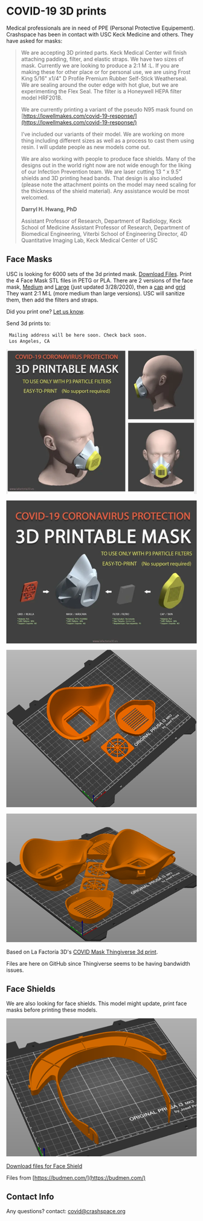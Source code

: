 # COVID-19 3D prints

Medical professionals are in need of PPE (Personal Protective Equipement). Crashspace has been in contact with USC Keck Medicine and others. They have asked for masks:


> We are accepting 3D printed parts. Keck Medical Center will finish attaching padding, filter, and elastic straps. We have two sizes of mask. Currently we are looking to produce a 2:1  M :L. If you are making these for other place or for personal use, we are using Frost King 5/16" x1/4" D Profile Premium Rubber Self-Stick Weatherseal. We are sealing around the outer edge with hot glue, but we are experimenting the Flex Seal. The filter is a Honeywell HEPA filter model HRF201B.
> 
> We are currently printing a variant of the pseudo N95 mask found on [https://lowellmakes.com/covid-19-response/](https://lowellmakes.com/covid-19-response/)
> 
> I’ve included our variants of their model. We are working on more thing including different sizes as well as a process to cast them using resin. I will update people as new models come out.
> 
> We are also working with people to produce face shields. Many of the designs out in the world right now are not wide enough for the liking of our Infection Prevention team. We are laser cutting 13 “ x 9.5” shields and 3D printing head bands. That design is also included (please note the attachment points on the model may need scaling for the thickness of the shield material).
> Any assistance would be most welcomed.
> 
> **Darryl H. Hwang, PhD**
> 
> Assistant Professor of Research, Department of Radiology, Keck School of Medicine
> Assistant Professor of Research, Department of Biomedical Engineering, Viterbi School of Engineering
> Director, 4D Quantitative Imaging Lab, Keck Medical Center of USC


## Face Masks
USC is looking for 6000 sets of the 3d printed mask. [Download Files](https://github.com/CRASHSpace/COVID-19-3dprints/tree/master/Face%20Mask). Print the 4 Face Mask STL files in PETG or PLA. There are 2 versions of the face mask, [Medium](https://github.com/CRASHSpace/COVID-19-3dprints/raw/master/Face%20Mask/USCSW-Filtrated_Mask-v2M.stl) and [Large](https://github.com/CRASHSpace/COVID-19-3dprints/raw/master/Face%20Mask/USCSW-Filtrated_Mask-v2L.stl) (just updated 3/28/2020), then a [cap](https://github.com/CRASHSpace/COVID-19-3dprints/raw/master/Face%20Mask/covid_mask_cap.stl) and [grid](https://github.com/CRASHSpace/COVID-19-3dprints/raw/master/Face%20Mask/covid_mask_grid.stl) They want 2:1 M:L (more medium than large versions).  USC will sanitize them, then add the filters and straps. 

Did you print one? [Let us know](https://docs.google.com/forms/d/e/1FAIpQLSczant_0pGT0tIEJhOTPQsQpFoTAtQAkubEGK8ArdoSDPgAVQ/viewform).


Send 3d prints to:

```
 Mailing address will be here soon. Check back soon.
 Los Angeles, CA
```

![Face mask on model](https://raw.githubusercontent.com/CRASHSpace/COVID-19-3dprints/master/images/facemask-on-model.png)

![Face mask assembly](https://raw.githubusercontent.com/CRASHSpace/COVID-19-3dprints/master/images/facemask-assembly.png)

![Image of Face Mask on Prusa](https://raw.githubusercontent.com/CRASHSpace/COVID-19-3dprints/master/images/facemask-singleset-small.png)

![2 sets of Face Masks on Prusa](https://raw.githubusercontent.com/CRASHSpace/COVID-19-3dprints/master/images/facemasks-2copies-angle.png)


Based on La Factoría 3D's [COVID Mask Thingiverse 3d print](https://www.thingiverse.com/thing:4225667).

Files are here on GitHub since Thingiverse seems to be having bandwidth issues.


## Face Shields
We are also looking for face shields. This model might update, print face masks before printing these models. 

![Face shield](https://raw.githubusercontent.com/CRASHSpace/COVID-19-3dprints/master/images/faceshield-singlecopy.png)

[Download files for Face Shield](https://github.com/CRASHSpace/COVID-19-3dprints/raw/master/Face%20Shield/SMP%20Face%20Shield.stl)

Files from [https://budmen.com/](https://budmen.com/)


## Contact Info
Any questions? contact: [covid@crashspace.org](mailto:covid@crashspace.org)
